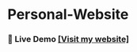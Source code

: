 # Personal-Website

### 🔗 Live Demo [[Visit my website]](https://abraham-moncherry.github.io/Personal-Website/)